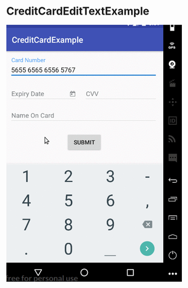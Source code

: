 # CreditCardEditTextExample

![Example](https://github.com/dharavp/CreditCardEditTextExample/blob/master/Peek%202018-02-01%2018-39.gif)
